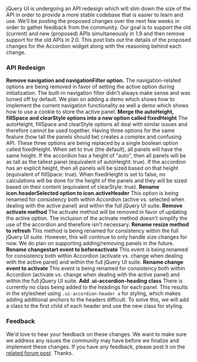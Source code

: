 jQuery UI is undergoing an API redesign which will slim down the size of
the API in order to provide a more stable codebase that is easier to
learn and use. We'll be posting the proposed changes over the next few
weeks in order to gather feedback from the community. Our goal is to
support the old (current) and new (proposed) APIs simultaneously in 1.9
and then remove support for the old APIs in 2.0. This post lists out the
details of the proposed changes for the Accordion widget along with the
reasoning behind each change.

### API Redesign

**Remove navigation and navigationFilter option.** The
navigation-related options are being removed in favor of setting the
active option during initialization. The built-in navigation filter
didn't always make sense and was turned off by default. We plan on
adding a demo which shows how to implement the current navigation
functionality as well a demo which shows how to use a cookie to store
the active panel. **Merge the autoHeight, fillSpace and clearStyle
options into a new option called fixedHeight** The autoHeight, fillSpace
and clearStyle options all deal with similar issues and therefore cannot
be used together. Having three options for the same feature (how tall
the panels should be) creates a complex and confusing API. These three
options are being replaced by a single boolean option called
fixedHeight. When set to true (the default), all panels will have the
same height. If the accordion has a height of "auto", then all panels
will be as tall as the tallest panel (equivalent of autoHeight: true).
If the accordion has an explicit height, then all panels will be sized
based on that height (equivalent of fillSpace: true). When fixedHeight
is set to false, no calculations will be done for the height of the
panels and they will be sized based on their content (equivalent of
clearStyle: true). **Rename icon.headerSelected option to
icon.activeHeader** This option is being renamed for consistency both
within Accordion (active vs. selected when dealing with the active
panel) and within the full jQuery UI suite. **Remove activate method**
The activate method will be removed in favor of updating the active
option. The inclusion of the activate method doesn't simplify the use of
the accordion and therefore isn't necessary. **Rename resize method to
refresh** This method is being renamed for consistency within the full
jQuery UI suite. However, this will continue to only handle size changes
for now. We do plan on supporting adding/removing panels in the future.
**Rename changestart event to beforeactivate** This event is being
renamed for consistency both within Accordion (activate vs. change when
dealing with the active panel) and within the full jQuery UI suite.
**Rename change event to activate** This event is being renamed for
consistency both within Accordion (activate vs. change when dealing with
the active panel) and within the full jQuery UI suite. **Add
.ui-accordion-heading class** There is currently no class being added to
the headings for each panel. This results in the stylesheet using
`.ui-accordion-header a` for styling, which makes adding additional
anchors to the headers difficult. To solve this, we will add a class to
the first child of each header and use the new class for styling.

### Feedback

We'd love to hear your feedback on these changes. We want to make sure
we address any issues the community may have before we finalize and
implement these changes. If you have any feedback, please post it on the
[related forum
post](http://forum.jquery.com/topic/accordion-api-redesign). Thanks.
